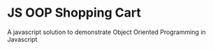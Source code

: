 # JS OOP Shopping Cart
A javascript solution to demonstrate Object Oriented Programming in Javascript
